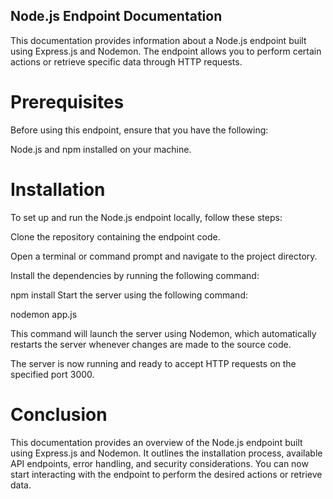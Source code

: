 ## Node.js Endpoint Documentation
This documentation provides information about a Node.js endpoint built using Express.js and Nodemon. The endpoint allows you to perform certain actions or retrieve specific data through HTTP requests.

# Prerequisites
Before using this endpoint, ensure that you have the following:

Node.js and npm installed on your machine.

# Installation
To set up and run the Node.js endpoint locally, follow these steps:

Clone the repository containing the endpoint code.

Open a terminal or command prompt and navigate to the project directory.

Install the dependencies by running the following command:

npm install
Start the server using the following command:

nodemon app.js

This command will launch the server using Nodemon, which automatically restarts the server whenever changes are made to the source code.

The server is now running and ready to accept HTTP requests on the specified port 3000.

# Conclusion
This documentation provides an overview of the Node.js endpoint built using Express.js and Nodemon. It outlines the installation process, available API endpoints, error handling, and security considerations. You can now start interacting with the endpoint to perform the desired actions or retrieve data.
